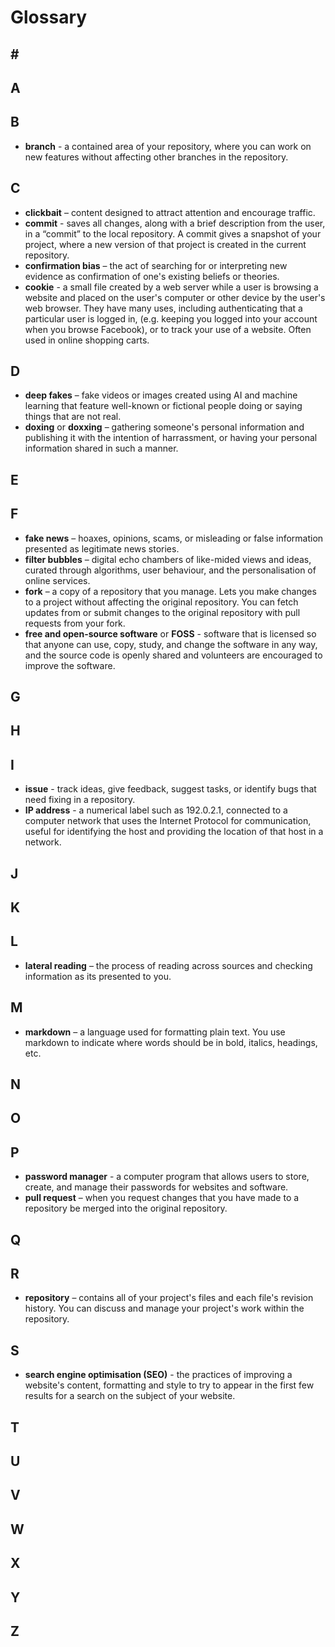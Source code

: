 # Glossary

## \#

## A

## B

* **branch** - a contained area of your repository, where you can work on new features without affecting other branches in the repository. 

## C

* **clickbait** – content designed to attract attention and encourage traffic.
* **commit** - saves all changes, along with a brief description from the user, in a “commit” to the local repository. A commit gives a snapshot of your project, where a new version of that project is created in the current repository.
* **confirmation bias** – the act of searching for or interpreting new evidence as confirmation of one's existing beliefs or theories.
* **cookie** - a small file created by a web server while a user is browsing a website and placed on the user's computer or other device by the user's web browser. They have many uses, including authenticating that a particular user is logged in, (e.g. keeping you logged into your account when you browse Facebook), or to track your use of a website.  Often used in online shopping carts.

## D

* **deep fakes** – fake videos or images created using AI and machine learning that feature well-known or fictional people doing or saying things that are not real.
* **doxing** or **doxxing** – gathering someone's personal information and publishing it with the intention of harrassment, or having your personal information shared in such a manner.

## E 

## F

* **fake news** – hoaxes, opinions, scams, or misleading or false information presented as legitimate news stories.
* **filter bubbles** – digital echo chambers of like-mided views and ideas, curated through algorithms, user behaviour, and the personalisation of online services.
* **fork** – a copy of a repository that you manage. Lets you make changes to a project without affecting the original repository. You can fetch updates from or submit changes to the original repository with pull requests from your fork.
* **free and open-source software** or **FOSS** - software that is licensed so that anyone can use, copy, study, and change the software in any way, and the source code is openly shared and volunteers are encouraged to improve the software.

## G

## H

## I

* **issue** - track ideas, give feedback, suggest tasks, or identify bugs that need fixing in a repository.
* **IP address** - a numerical label such as 192.0.2.1, connected to a computer network that uses the Internet Protocol for communication, useful for identifying the host and providing the location of that host in a network.  

## J

## K

## L

* **lateral reading** – the process of reading across sources and checking information as its presented to you.

## M

* **markdown** – a language used for formatting plain text. You use markdown to indicate where words should be in bold, italics, headings, etc.

## N

## O

## P

* **password manager** - a computer program that allows users to store, create, and manage their passwords for websites and software.
* **pull request** – when you request changes that you have made to a repository be merged into the original repository.

## Q

## R

* **repository** – contains all of your project's files and each file's revision history. You can discuss and manage your project's work within the repository.

## S

* **search engine optimisation (SEO)** - the practices of improving a website's content, formatting and style to try to appear in the first few results for a search on the subject of your website.

## T

## U

## V

## W

## X

## Y

## Z

